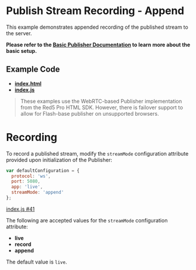 # Publish Stream Recording - Append
This example demonstrates appended recording of the published stream to the server.

**Please refer to the [Basic Publisher Documentation](../publish/README.md) to learn more about the basic setup.**

## Example Code

- **[index.html](index.html)**
- **[index.js](index.js)**

> These examples use the WebRTC-based Publisher implementation from the Red5 Pro HTML SDK. However, there is failover support to allow for Flash-base publisher on unsupported browsers.

# Recording

To record a published stream, modify the `streamMode` configuration attribute provided upon initialization of the Publisher:

```js
var defaultConfiguration = {
  protocol: 'ws',
  port: 5080,
  app: 'live',
  streamMode: 'append'
};
```

[index.js #41](index.js#L41)

The following are accepted values for the `streamMode` configuration attribute:

* **live**
* **record**
* **append**

The default value is `live`.
